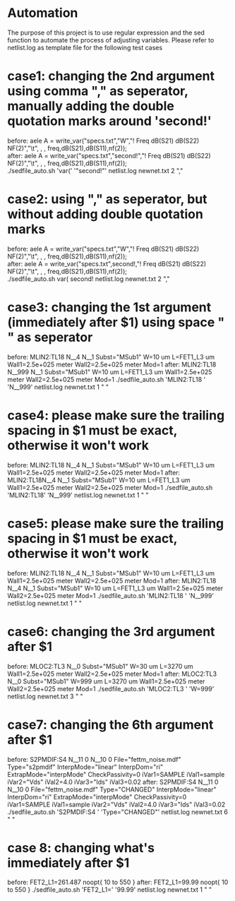 # Automation
The purpose of this project is to use regular expression and the sed function to automate the process of adjusting variables. Please refer to netlist.log as template file for the following test cases  

# case1: changing the 2nd argument using comma "," as seperator, manually adding the double quotation marks around 'second!'  
before:		aele A = write_var("specs.txt","W","! Freq dB(S21) dB(S22) NF(2)","\t", , , freq,dB(S21),dB(S11),nf(2));  
after: 		aele A = write_var("specs.txt","second!","! Freq dB(S21) dB(S22) NF(2)","\t", , , freq,dB(S21),dB(S11),nf(2));  
./sedfile_auto.sh 'var(' '"second!"' netlist.log newnet.txt 2 ","  

# case2: using "," as seperator, but without adding double quotation marks  
before:		aele A = write_var("specs.txt","W","! Freq dB(S21) dB(S22) NF(2)","\t", , , freq,dB(S21),dB(S11),nf(2));  
after: 		aele A = write_var("specs.txt",second!,"! Freq dB(S21) dB(S22) NF(2)","\t", , , freq,dB(S21),dB(S11),nf(2));  
./sedfile_auto.sh var\( second\! netlist.log newnet.txt 2 ","  

# case3: changing the 1st argument (immediately after $1) using space " " as seperator
before: 	MLIN2:TL18  N__4 N__1 Subst="MSub1" W=10 um L=FET1_L3 um Wall1=2.5e+025 meter Wall2=2.5e+025 meter Mod=1 
after: 		MLIN2:TL18  N__999 N__1 Subst="MSub1" W=10 um L=FET1_L3 um Wall1=2.5e+025 meter Wall2=2.5e+025 meter Mod=1 
./sedfile_auto.sh 'MLIN2:TL18  ' 'N__999' netlist.log newnet.txt 1 " "

# case4: please make sure the trailing spacing in $1 must be exact, otherwise it won't work
before: 	MLIN2:TL18  N__4 N__1 Subst="MSub1" W=10 um L=FET1_L3 um Wall1=2.5e+025 meter Wall2=2.5e+025 meter Mod=1 
after: 		MLIN2:TL18N__4 N__1 Subst="MSub1" W=10 um L=FET1_L3 um Wall1=2.5e+025 meter Wall2=2.5e+025 meter Mod=1 
./sedfile_auto.sh 'MLIN2:TL18' 'N__999' netlist.log newnet.txt 1 " "

# case5: please make sure the trailing spacing in $1 must be exact, otherwise it won't work
before: 	MLIN2:TL18  N__4 N__1 Subst="MSub1" W=10 um L=FET1_L3 um Wall1=2.5e+025 meter Wall2=2.5e+025 meter Mod=1 
after: 		MLIN2:TL18  N__4 N__1 Subst="MSub1" W=10 um L=FET1_L3 um Wall1=2.5e+025 meter Wall2=2.5e+025 meter Mod=1
./sedfile_auto.sh 'MLIN2:TL18    ' 'N__999' netlist.log newnet.txt 1 " "

# case6: changing the 3rd argument after $1
before: 	MLOC2:TL3  N__0 Subst="MSub1" W=30 um L=3270 um Wall1=2.5e+025 meter Wall2=2.5e+025 meter Mod=1 
after: 		MLOC2:TL3  N__0 Subst="MSub1" W=999 um L=3270 um Wall1=2.5e+025 meter Wall2=2.5e+025 meter Mod=1 
./sedfile_auto.sh 'MLOC2:TL3  ' 'W=999' netlist.log newnet.txt 3 " "

# case7: changing the 6th argument after $1
before: 	S2PMDIF:S4  N__11 0 N__10 0 File="fettm_noise.mdf" Type="s2pmdif" InterpMode="linear" InterpDom="ri" ExtrapMode="interpMode" CheckPassivity=0 iVar1=SAMPLE iVal1=sample iVar2="Vds" iVal2=4.0 iVar3="Ids" iVal3=0.02
after:  	S2PMDIF:S4  N__11 0 N__10 0 File="fettm_noise.mdf" Type="CHANGED" InterpMode="linear" InterpDom="ri" ExtrapMode="interpMode" CheckPassivity=0 iVar1=SAMPLE iVal1=sample iVar2="Vds" iVal2=4.0 iVar3="Ids" iVal3=0.02
./sedfile_auto.sh 'S2PMDIF:S4  ' 'Type="CHANGED"' netlist.log newnet.txt 6 " "

# case 8: changing what's immediately after $1
before: 	FET2_L1=261.487 noopt{ 10 to 550 }
after: 		FET2_L1=99.99 noopt{ 10 to 550 }
./sedfile_auto.sh 'FET2_L1=' '99.99' netlist.log newnet.txt 1 " "